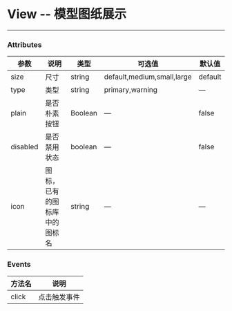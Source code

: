 <script>
  module.exports = {
    methods:{
      buttonEvent:(str)=>{
        alert(str + '-Button Clicked')
      }
    }
      
  };
</script>

# View -- 模型图纸展示
----


### Attributes
| 参数      | 说明    | 类型      | 可选值       | 默认值   |
|---------- |-------- |---------- |-------------  |-------- |
| size     | 尺寸   | string  |   default,medium,small,large            |    default     |
| type     | 类型   | string    |   primary,warning |     —    |
| plain     | 是否朴素按钮   | Boolean    | — | false   |
| disabled  | 是否禁用状态    | boolean   | —   | false   |
| icon  | 图标，已有的图标库中的图标名 | string   |  —  |  —  |


### Events
| 方法名      | 说明    |
|---------- |-------- |
| click     | 点击触发事件   |

